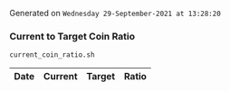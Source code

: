 Generated on `Wednesday 29-September-2021 at 13:28:20`

### Current to Target Coin Ratio
`current_coin_ratio.sh`

Date|Current|Target|Ratio
---|---|---|---
